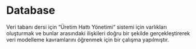 # Database

Veri tabanı dersi için “Üretim Hattı Yönetimi“ sistemi için varlıkları oluşturmak ve bunlar arasındaki ilişkileri doğru bir şekilde gerçekleştirerek veri modelleme kavramlarını öğrenmek için bir çalışma yapılmıştır.
